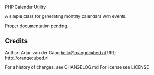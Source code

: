 PHP Calendar Utility

A simple class for generating monthly calendars with events.

Proper documentation pending.

## Credits

Author: Arjan van der Gaag <hello@orangecubed.nl>
URL: http://orangecubed.nl

For a history of changes, see CHANGELOG.md
For license see LICENSE
